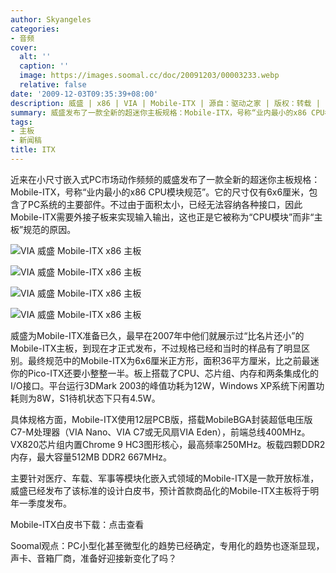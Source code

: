 ```yaml
---
author: Skyangeles
categories:
- 音频
cover:
  alt: ''
  caption: ''
  image: https://images.soomal.cc/doc/20091203/00003233.webp
  relative: false
date: '2009-12-03T09:35:39+08:00'
description: 威盛 | x86 | VIA | Mobile-ITX | 源自：驱动之家 | 版权：转载 |  平均/总评分：10.00/10
summary: 威盛发布了一款全新的超迷你主板规格：Mobile-ITX，号称“业内最小的x86 CPU模块规范”。它的尺寸仅有6x6厘米，包含了PC系统的主要部件。Soomal观点：PC小型化甚至微型化的趋势已经确定，专用化的趋势也逐渐显现，声卡、音箱厂商，准备好迎接新变化了吗？
tags:
- 主板
- 新闻稿
title: ITX
---
```


近来在小尺寸嵌入式PC市场动作频频的威盛发布了一款全新的超迷你主板规格：Mobile-ITX，号称“业内最小的x86 CPU模块规范”。它的尺寸仅有6x6厘米，包含了PC系统的主要部件。不过由于面积太小，已经无法容纳各种接口，因此Mobile-ITX需要外接子板来实现输入输出，这也正是它被称为“CPU模块”而非“主板”规范的原因。



![VIA 威盛 Mobile-ITX x86 主板](https://images.soomal.cc/doc/20091203/00003232.webp)



![VIA 威盛 Mobile-ITX x86 主板](https://images.soomal.cc/doc/20091203/00003233.webp)



![VIA 威盛 Mobile-ITX x86 主板](https://images.soomal.cc/doc/20091203/00003234.webp)



![VIA 威盛 Mobile-ITX x86 主板](https://images.soomal.cc/doc/20091203/00003235.webp)



威盛为Mobile-ITX准备已久，最早在2007年中他们就展示过“比名片还小”的Mobile-ITX主板，到现在才正式发布，不过规格已经和当时的样品有了明显区别。最终规范中的Mobile-ITX为6x6厘米正方形，面积36平方厘米，比之前最迷你的Pico-ITX还要小整整一半。板上搭载了CPU、芯片组、内存和两条集成化的I/O接口。平台运行3DMark 2003的峰值功耗为12W，Windows XP系统下闲置功耗则为8W，S1待机状态下只有4.5W。



具体规格方面，Mobile-ITX使用12层PCB版，搭载MobileBGA封装超低电压版C7-M处理器（VIA Nano、VIA C7或无风扇VIA Eden），前端总线400MHz。VX820芯片组内置Chrome 9 HC3图形核心，最高频率250MHz。板载四颗DDR2内存，最大容量512MB DDR2 667MHz。



主要针对医疗、车载、军事等模块化嵌入式领域的Mobile-ITX是一款开放标准，威盛已经发布了该标准的设计白皮书，预计首款商品化的Mobile-ITX主板将于明年一季度发布。



Mobile-ITX白皮书下载：点击查看



Soomal观点：PC小型化甚至微型化的趋势已经确定，专用化的趋势也逐渐显现，声卡、音箱厂商，准备好迎接新变化了吗？